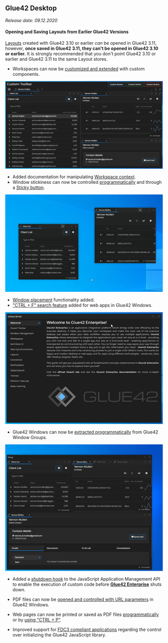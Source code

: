 ## Glue42 Desktop

*Release date: 09.12.2020*

<glue42 name="addClass" class="breakingChanges" element="p" text="Breaking Changes">

#### Opening and Saving Layouts from Earlier Glue42 Versions

[Layouts](../../../glue42-concepts/windows/layouts/overview/index.html) created with Glue42 3.10 or earlier *can* be opened in Glue42 3.11, however, **once saved in Glue42 3.11, they can't be opened in Glue42 3.10 or earlier.** It is strongly recommended that you don't point Glue42 3.10 or earlier and Glue42 3.11 to the same Layout stores.

<glue42 name="addClass" class="newFeatures" element="p" text="New Features">

- Workspaces can now be [customized and extended](../../../glue42-concepts/windows/workspaces/overview/index.html#extending_workspaces) with custom components.

![Custom toolbar](../../../images/workspaces/custom-toolbar.png)

- Added documentation for manipulating [Workspace context](../../../glue42-concepts/windows/workspaces/javascript/index.html#workspace_context).
- Window stickiness can now be controlled [programmatically](../../../glue42-concepts/windows/window-management/javascript/index.html#window_operations-stickiness) and through a [Sticky button](../../../developers/configuration/glue42-windows/index.html#glue42_window_properties-sticky_button).

![Sticky button](../../../images/window-management/stickiness.gif)

- [Window placement](../../../glue42-concepts/windows/window-management/javascript/index.html#window_operations-placement) functionality added.
- ["CTRL + F" search feature](../../../glue42-concepts/glue42-platform-features/index.html#web_app_search) added for web apps in Glue42 Windows.

![Search](../../../images/platform-features/search-document.gif)

- Glue42 Windows can now be [extracted programmatically](../../../glue42-concepts/windows/window-management/javascript/index.html#ungrouping_windows) from Glue42 Window Groups.

![Ungrouping](../../../images/window-management/ungrouping-tab.gif)

- Added a [shutdown hook](../../../glue42-concepts/application-management/javascript/index.html#events-shutdown_event) to the JavaScript Application Management API to enable the execution of custom code before [**Glue42 Enterprise**](https://glue42.com/enterprise/) shuts down.

- PDF files can now be [opened and controlled with URL parameters](../../../glue42-concepts/windows/window-management/javascript/index.html#opening_windows-opening_pdf_files) in Glue42 Windows.
- Web pages can now be printed or saved as PDF files [programmatically](../../../glue42-concepts/windows/window-management/javascript/index.html#window_operations-print) or by [using "CTRL + P"](../../../developers/configuration/system/index.html#window_settings-printing).

<glue42 name="addClass" class="bugFixes" element="p" text="Improvements and Bug Fixes">

- Improved support for [FDC3 compliant applications](../../fdc3-compliance/index.html#fdc3_for_glue42_enterprise-configuration) regarding the control over initializing the Glue42 JavaScript library. 